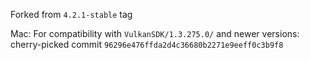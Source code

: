 Forked from `4.2.1-stable` tag

Mac:
    For compatibility with `VulkanSDK/1.3.275.0/` and newer versions:
        cherry-picked commit `96296e476ffda2d4c36680b2271e9eeff0c3b9f8`
